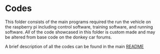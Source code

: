 Codes
=====

This folder consists of the main programs required the run the vehicle on the raspberry pi including control software, training software, and running software. 
_All_ of the code showcased in this folder is custom made and may be altered from base code on the donkey car forums.

A brief description of all the codes can be found in the main [README](https://github.com/Utcassyxz/USA-Future-Engineers---DriverUS/blob/main/README.md#software-and-functionality-of-codes)
